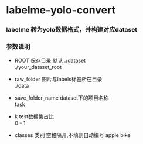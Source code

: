 # labelme-yolo-convert
### labelme 转为yolo数据格式，并构建对应dataset

### 参数说明
- ROOT 保存目录 默认 ./dataset  
./your_dataset_root

- raw_folder 图片与labels标签所在目录   
./data 

- save_folder_name dataset下的项目名称  
task

- k test数据集占比  
0 - 1

- classes 类别 空格隔开,不填则自动编号
apple bike